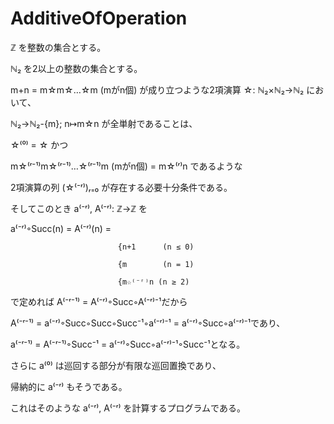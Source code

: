 # AdditiveOfOperation
ℤ を整数の集合とする。

ℕ₂ を2以上の整数の集合とする。

m+n = m☆m☆…☆m (mがn個) が成り立つような2項演算 ☆: ℕ₂×ℕ₂→ℕ₂ において、

ℕ₂→ℕ₂-{m}; n↦m☆n が全単射であることは、

☆⁽⁰⁾ = ☆ かつ

m☆⁽ʳ⁻¹⁾m☆⁽ʳ⁻¹⁾…☆⁽ʳ⁻¹⁾m (mがn個) = m☆⁽ʳ⁾n であるような

2項演算の列 (☆⁽⁻ʳ⁾)ᵣ₌₀ が存在する必要十分条件である。

そしてこのとき a⁽⁻ʳ⁾, A⁽⁻ʳ⁾: ℤ→ℤ を

a⁽⁻ʳ⁾◦Succ(n) = A⁽⁻ʳ⁾(n) =

                            {n+1      (n ≤ 0)

                            {m        (n = 1)

                            {m☆⁽⁻ʳ⁾n (n ≥ 2)                                         
                                                               
で定めれば A⁽⁻ʳ⁻¹⁾ = A⁽⁻ʳ⁾◦Succ◦A⁽⁻ʳ⁾⁻¹だから

A⁽⁻ʳ⁻¹⁾ = a⁽⁻ʳ⁾◦Succ◦Succ◦Succ⁻¹◦a⁽⁻ʳ⁾⁻¹ = a⁽⁻ʳ⁾◦Succ◦a⁽⁻ʳ⁾⁻¹であり、

a⁽⁻ʳ⁻¹⁾ = A⁽⁻ʳ⁻¹⁾◦Succ⁻¹ = a⁽⁻ʳ⁾◦Succ◦a⁽⁻ʳ⁾⁻¹◦Succ⁻¹となる。

さらに a⁽⁰⁾ は巡回する部分が有限な巡回置換であり、

帰納的に a⁽⁻ʳ⁾ もそうである。

これはそのような a⁽⁻ʳ⁾, A⁽⁻ʳ⁾ を計算するプログラムである。

